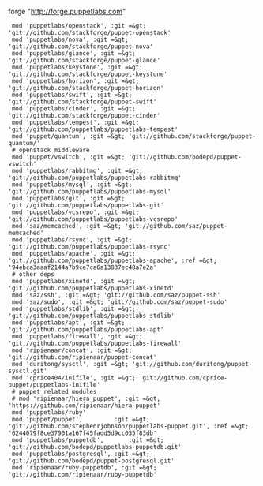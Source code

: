  forge "http://forge.puppetlabs.com"
    
     mod 'puppetlabs/openstack', :git =&gt; 'git://github.com/stackforge/puppet-openstack'
     mod 'puppetlabs/nova', :git =&gt; 'git://github.com/stackforge/puppet-nova'
     mod 'puppetlabs/glance', :git =&gt; 'git://github.com/stackforge/puppet-glance'
     mod 'puppetlabs/keystone', :git =&gt; 'git://github.com/stackforge/puppet-keystone'
     mod 'puppetlabs/horizon', :git =&gt; 'git://github.com/stackforge/puppet-horizon'
     mod 'puppetlabs/swift', :git =&gt; 'git://github.com/stackforge/puppet-swift'
     mod 'puppetlabs/cinder', :git =&gt; 'git://github.com/stackforge/puppet-cinder'
     mod 'puppetlabs/tempest', :git =&gt; 'git://github.com/puppetlabs/puppetlabs-tempest'
     mod 'puppet/quantum', :git =&gt; 'git://github.com/stackforge/puppet-quantum/'
     # openstack middleware
     mod 'puppet/vswitch', :git =&gt; 'git://github.com/bodepd/puppet-vswitch'
     mod 'puppetlabs/rabbitmq', :git =&gt; 'git://github.com/puppetlabs/puppetlabs-rabbitmq'
     mod 'puppetlabs/mysql', :git =&gt; 'git://github.com/puppetlabs/puppetlabs-mysql'
     mod 'puppetlabs/git', :git =&gt; 'git://github.com/puppetlabs/puppetlabs-git'
     mod 'puppetlabs/vcsrepo', :git =&gt; 'git://github.com/puppetlabs/puppetlabs-vcsrepo'
     mod 'saz/memcached', :git =&gt; 'git://github.com/saz/puppet-memcached'
     mod 'puppetlabs/rsync', :git =&gt; 'git://github.com/puppetlabs/puppetlabs-rsync'
     mod 'puppetlabs/apache', :git =&gt; 'git://github.com/puppetlabs/puppetlabs-apache', :ref =&gt; '94ebca3aaaf2144a7b9ce7ca6a13837ec48a7e2a'
     # other deps
     mod 'puppetlabs/xinetd', :git =&gt; 'git://github.com/puppetlabs/puppetlabs-xinetd'
     mod 'saz/ssh', :git =&gt; 'git://github.com/saz/puppet-ssh'
     mod 'saz/sudo', :git =&gt; 'git://github.com/saz/puppet-sudo'
     mod 'puppetlabs/stdlib', :git =&gt; 'git://github.com/puppetlabs/puppetlabs-stdlib'
     mod 'puppetlabs/apt', :git =&gt; 'git://github.com/puppetlabs/puppetlabs-apt'
     mod 'puppetlabs/firewall', :git =&gt; 'git://github.com/puppetlabs/puppetlabs-firewall'
     mod 'ripienaar/concat', :git =&gt; 'git://github.com/ripienaar/puppet-concat'
     mod 'duritong/sysctl', :git =&gt; 'git://github.com/duritong/puppet-sysctl.git'
     mod 'cprice404/inifile', :git =&gt; 'git://github.com/cprice-puppet/puppetlabs-inifile'
     # puppet related modules
     # mod 'ripienaar/hiera_puppet', :git =&gt; 'https://github.com/ripienaar/hiera-puppet'
     mod 'puppetlabs/ruby'
     mod 'puppet/puppet',         :git =&gt; 'git://github.com/stephenrjohnson/puppetlabs-puppet.git', :ref =&gt; '6244079f8ce37901a167f45fadd5d9cc055f83db'
     mod 'puppetlabs/puppetdb',       :git =&gt; 'git://github.com/bodepd/puppetlabs-puppetdb.git'
     mod 'puppetlabs/postgresql', :git =&gt; 'git://github.com/bodepd/puppet-postgresql.git'
     mod 'ripienaar/ruby-puppetdb', :git =&gt; 'git://github.com/ripienaar/ruby-puppetdb'
    
